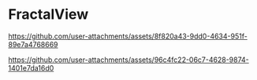 # FractalView

https://github.com/user-attachments/assets/8f820a43-9dd0-4634-951f-89e7a4768669

https://github.com/user-attachments/assets/96c4fc22-06c7-4628-9874-1401e7da16d0
